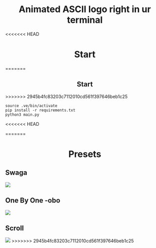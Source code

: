 <h1 align=center>Animated ASCII logo right in ur terminal</h1>

<<<<<<< HEAD
<h1 align=center>Start</h1>
=======
<h2 align=center>Start</h2>
>>>>>>> 2945b4fc83203c7112010cd561f397646beb1c25

```python3 -m venv .ve
source .ve/bin/activate
pip install -r requirements.txt
python3 main.py
```

<<<<<<< HEAD


=======
<h1 align=center>Presets</h1>

<h2>Swaga</h2>
<img src="./assets/swaga.gif"></img>

<h2>One By One -obo</h2>
<img src="./assets/obo.gif"></img>

<h2>Scroll</h2>
<img src="./assets/obo.gif"></img>
>>>>>>> 2945b4fc83203c7112010cd561f397646beb1c25
